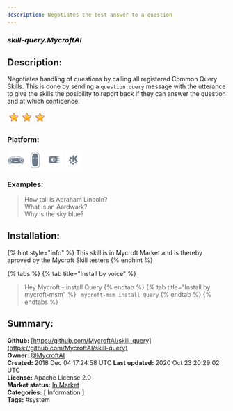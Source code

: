 ```yaml
---
description: Negotiates the best answer to a question
---
```


### _skill-query.MycroftAI_  
## Description:  
Negotiates handling of questions by calling all registered Common Query Skills. This is done by sending a `question:query` message with the utterance to give the skills the posibility to report back if they can answer the question and at which confidence.  
  
![](../.gitbook/assets/star.png)![](../.gitbook/assets/star.png)![](../.gitbook/assets/star.png)  
  
### Platform:  
 ![Mark I](../.gitbook/assets/mark-1-icon.png)  ![Mark II](../.gitbook/assets/mark-2-icon.png)  ![Picroft](../.gitbook/assets/picroft-icon.png)  ![plasmoid](../.gitbook/assets/kde.png)   
### Examples:  
> How tall is Abraham Lincoln?  
> What is an Aardwark?  
> Why is the sky blue?  
  
## Installation:  
{% hint style="info" %}
This skill is in Mycroft Market and is thereby aproved by the Mycroft Skill testers
{% endhint %}
    
{% tabs %}
{% tab title="Install by voice" %}
> Hey Mycroft - install Query
{% endtab %}
  {% tab title="Install by mycroft-msm" %}
``` mycroft-msm install Query```
{% endtab %}
  {% endtabs %}
    
## Summary:  
**Github:** [https://github.com/MycroftAI/skill-query](https://github.com/MycroftAI/skill-query)  
**Owner:** [@MycroftAI](https://github.com/MycroftAI)  
**Created:** 2018 Dec 04 17:24:58 UTC  **Last updated:** 2020 Oct 23 20:29:02 UTC  
**License:** Apache License 2.0  
**Market status:** [In Market](https://market.mycroft.ai/skill/fallback-query)  
**Categories:** [ Information ]   
**Tags:** \#system   
